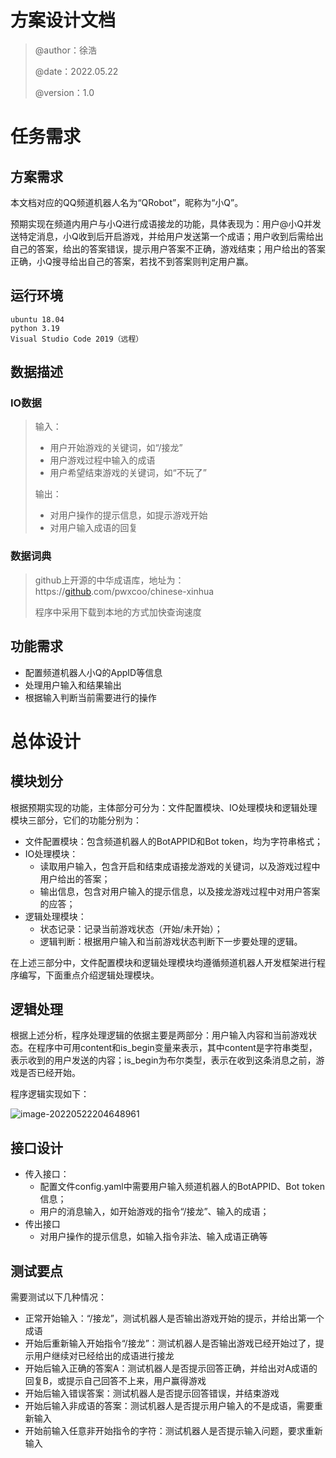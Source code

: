 # **方案设计文档**

> @author：徐浩
>
> @date：2022.05.22
>
> @version：1.0



# 任务需求

## 方案需求

本文档对应的QQ频道机器人名为“QRobot”，昵称为“小Q”。

预期实现在频道内用户与小Q进行成语接龙的功能，具体表现为：用户@小Q并发送特定消息，小Q收到后开启游戏，并给用户发送第一个成语；用户收到后需给出自己的答案，给出的答案错误，提示用户答案不正确，游戏结束；用户给出的答案正确，小Q搜寻给出自己的答案，若找不到答案则判定用户赢。

## 运行环境

```
ubuntu 18.04
python 3.19
Visual Studio Code 2019（远程）
```

## 数据描述

### IO数据

> 输入：
>
> - 用户开始游戏的关键词，如“/接龙”
> - 用户游戏过程中输入的成语
> - 用户希望结束游戏的关键词，如“不玩了”
>
> 输出：
>
> - 对用户操作的提示信息，如提示游戏开始
> - 对用户输入成语的回复

### 数据词典

> github上开源的中华成语库，地址为：https://[github](https://so.csdn.net/so/search?q=github&spm=1001.2101.3001.7020).com/pwxcoo/chinese-xinhua
>
> 程序中采用下载到本地的方式加快查询速度

## 功能需求

- 配置频道机器人小Q的AppID等信息
- 处理用户输入和结果输出
- 根据输入判断当前需要进行的操作



# 总体设计

## 模块划分

根据预期实现的功能，主体部分可分为：文件配置模块、IO处理模块和逻辑处理模块三部分，它们的功能分别为：

- 文件配置模块：包含频道机器人的BotAPPID和Bot token，均为字符串格式；
- IO处理模块：
  - 读取用户输入，包含开启和结束成语接龙游戏的关键词，以及游戏过程中用户给出的答案；
  - 输出信息，包含对用户输入的提示信息，以及接龙游戏过程中对用户答案的应答；
- 逻辑处理模块：
  - 状态记录：记录当前游戏状态（开始/未开始）；
  - 逻辑判断：根据用户输入和当前游戏状态判断下一步要处理的逻辑。

在上述三部分中，文件配置模块和逻辑处理模块均遵循频道机器人开发框架进行程序编写，下面重点介绍逻辑处理模块。

## 逻辑处理

根据上述分析，程序处理逻辑的依据主要是两部分：用户输入内容和当前游戏状态。在程序中可用content和is_begin变量来表示，其中content是字符串类型，表示收到的用户发送的内容；is_begin为布尔类型，表示在收到这条消息之前，游戏是否已经开始。

程序逻辑实现如下：

![image-20220522204648961](C:\Users\22867\AppData\Roaming\Typora\typora-user-images\image-20220522204648961.png)

## 接口设计

- 传入接口：
  - 配置文件config.yaml中需要用户输入频道机器人的BotAPPID、Bot token信息；
  - 用户的消息输入，如开始游戏的指令“/接龙”、输入的成语；
- 传出接口
  - 对用户操作的提示信息，如输入指令非法、输入成语正确等

## 测试要点

需要测试以下几种情况：

- 正常开始输入：“/接龙”，测试机器人是否输出游戏开始的提示，并给出第一个成语
- 开始后重新输入开始指令“/接龙”：测试机器人是否输出游戏已经开始过了，提示用户继续对已经给出的成语进行接龙
- 开始后输入正确的答案A：测试机器人是否提示回答正确，并给出对A成语的回复B，或提示自己回答不上来，用户赢得游戏
- 开始后输入错误答案：测试机器人是否提示回答错误，并结束游戏
- 开始后输入非成语的答案：测试机器人是否提示用户输入的不是成语，需要重新输入
- 开始前输入任意非开始指令的字符：测试机器人是否提示输入问题，要求重新输入